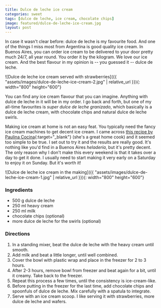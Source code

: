 ```yaml
---
title: Dulce de leche ice cream
categories: sweet
tags: [dulce de leche, ice cream, chocolate chips]
image: featured/dulce-de-leche-ice-cream.jpg
layout: post
---
```


In case it wasn't clear before: dulce de leche is my favourite food. And one of the things I miss most from Argentina is good quality ice cream. In Buenos Aires, you can order ice cream to be delivered to your door pretty much 24/7, all year round. You order it by the kilogram. We love our ice cream. And the best flavour in my opinion is -- you guessed it -- dulce de leche.

![Dulce de leche ice cream served with strawberries]({{ "assets/images/dulce-de-leche-ice-cream-2.jpg" | relative_url }}){: width="800" height="600"}

You can find any ice cream flavour that you can imagine. Anything with dulce de leche in it will be in my order. I go back and forth, but one of my all-time favourites is _super dulce de leche granizado_, which basically is a dulce de leche cream, with chocolate chips and natural dulce de leche swirls.

Making ice cream at home is not an easy feat. You typically need the fancy ice cream machines to get decent ice cream. I came across [this recipe by Paulina Cocina](https://www.paulinacocina.net/helado-de-dulce-de-leche-casero/8679){:target="_blank"} (she's a great home cook) and it seemed too simple to be true. I set out to try it and the results are really good. It's nothing like you'd find in a Buenos Aires _heladería_, but it's pretty decent. The only reason why I don't make this every weekend is that it takes over a day to get it done. I usually need to start making it very early on a Saturday to enjoy it on Sunday. But it's worth it!

![Dulce de leche ice cream in the making]({{ "assets/images/dulce-de-leche-ice-cream-1.jpg" | relative_url }}){: width="800" height="600"}

### Ingredients
* 500 g dulce de leche
* 250 ml heavy cream
* 250 ml milk
* chocolate chips (optional)
* more dulce de leche for the swirls (optional)

### Directions
1. In a standing mixer, beat the dulce de leche with the heavy cream until smooth.
1. Add milk and beat a little longer, until well combined.
1. Cover the bowl with plastic wrap and place in the freezer for 2 to 3 hours.
1. After 2-3 hours, remove bowl from freezer and beat again for a bit, until it creamy. Take back to the freezer.
1. Repeat this process a few times, until the consistency is ice-cream-like.
1. Before putting in the freezer for the last time, add chocolate chips and spoonfuls of dulce de leche. Mix carefully with a spatula to integrate.
1. Serve with an ice cream scoop. I like serving it with strawberries, more dulce de leche and wafers.